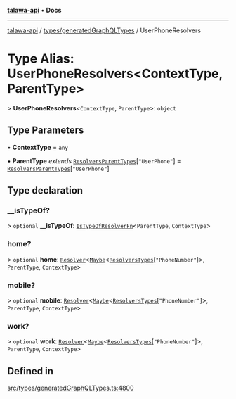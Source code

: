 [**talawa-api**](../../../README.md) • **Docs**

***

[talawa-api](../../../modules.md) / [types/generatedGraphQLTypes](../README.md) / UserPhoneResolvers

# Type Alias: UserPhoneResolvers\<ContextType, ParentType\>

\> **UserPhoneResolvers**\<`ContextType`, `ParentType`\>: `object`

## Type Parameters

• **ContextType** = `any`

• **ParentType** *extends* [`ResolversParentTypes`](ResolversParentTypes.md)\[`"UserPhone"`\] = [`ResolversParentTypes`](ResolversParentTypes.md)\[`"UserPhone"`\]

## Type declaration

### \_\_isTypeOf?

\> `optional` **\_\_isTypeOf**: [`IsTypeOfResolverFn`](IsTypeOfResolverFn.md)\<`ParentType`, `ContextType`\>

### home?

\> `optional` **home**: [`Resolver`](Resolver.md)\<[`Maybe`](Maybe.md)\<[`ResolversTypes`](ResolversTypes.md)\[`"PhoneNumber"`\]\>, `ParentType`, `ContextType`\>

### mobile?

\> `optional` **mobile**: [`Resolver`](Resolver.md)\<[`Maybe`](Maybe.md)\<[`ResolversTypes`](ResolversTypes.md)\[`"PhoneNumber"`\]\>, `ParentType`, `ContextType`\>

### work?

\> `optional` **work**: [`Resolver`](Resolver.md)\<[`Maybe`](Maybe.md)\<[`ResolversTypes`](ResolversTypes.md)\[`"PhoneNumber"`\]\>, `ParentType`, `ContextType`\>

## Defined in

[src/types/generatedGraphQLTypes.ts:4800](https://github.com/PalisadoesFoundation/talawa-api/blob/0e711c6a6b57f55ab5776fc9c8edfc5ebc0b3d70/src/types/generatedGraphQLTypes.ts#L4800)
